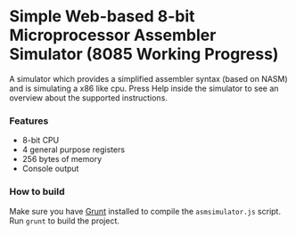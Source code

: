 # Simple Web-based 8-bit Microprocessor Assembler Simulator (8085 Working Progress)
A simulator which provides a simplified assembler syntax (based on NASM) and is simulating a x86 like cpu. Press Help inside the simulator to see an overview about the supported instructions.


### Features
- 8-bit CPU
- 4 general purpose registers
- 256 bytes of memory
- Console output

### How to build
Make sure you have <a href="http://www.gruntjs.com/" target="_blank">Grunt</a> installed to compile the `asmsimulator.js` script.
Run `grunt` to build the project.



